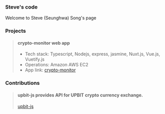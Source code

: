 ### Steve's code 

Welcome to Steve (Seunghwa) Song's page


### Projects
> #### crypto-monitor web app
> - Tech stack: Typescript, Nodejs, express, jasmine, Nuxt.js, Vue.js, Vuetify.js
> - Operations: Amazon AWS EC2
> - App link: [crypto-monitor](http://ec2-54-180-108-158.ap-northeast-2.compute.amazonaws.com)


### Contributions

> #### upbit-js provides API for UPBIT crypto currency exchange.
> [upbit-js](https://github.com/sshtel/upbit-js)
